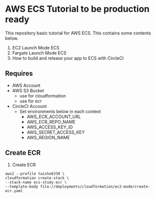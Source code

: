 # AWS ECS Tutorial to be production ready 
This repository basic tutorial for AWS ECS.
This contains some contents below.

1. EC2 Launch Mode ECS
2. Fargate Launch Mode ECS
3. How to build and release your app to ECS with CircleCI

## Requires
- AWS Account
- AWS S3 Bucket
    - use for cloudformation 
    - use for ecr
- CircleCI Account
    - Set environments below in each context
        - AWS_ECR_ACCOUNT_URL
        - AWS_ECR_REPO_NAME 
        - AWS_ACCESS_KEY_ID
        - AWS_SECRET_ACCESS_KEY
        - AWS_REGION_NAME 

## Create ECR

1. Create ECR
```
aws2 --profile taisho6339 \
cloudformation create-stack \
--stack-name ecs-study-ecr \
--template-body file://deployments/cloudformation/ec2-mode/create-ecr.yaml
```
